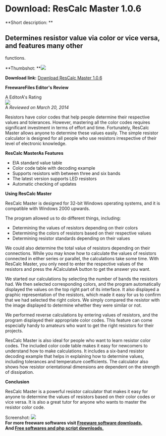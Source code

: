 # Download: ResCalc Master 1.0.6

**Short description: **

## Determines resistor value via color or vice versa, and features many other
functions.

  
**Thumbshot: **![](http://www.freewarefiles.com/screenshot/rescalcmaster_md.jpg)   
  
**Download link:** [Download ResCalc Master 1.0.6](http://freesoftwares.boysofts.com/ResCalc-Master_program_98684.html)  
  

**FreewareFiles Editor's Review**  
  

A EditorA's Rating  
![](http://www.freewarefiles.com/images/rating/4.5.gif)  
A _Reviewed on March 20, 2014_  
  
Resistors have color codes that help people determine their respective values
and tolerances. However, mastering all the color codes requires significant
investment in terms of effort and time. Fortunately, ResCalc Master allows
anyone to determine these values easily. The simple resistor calculator is
designed for all people who use resistors irrespective of their level of
electronic knowledge.

**ResCalc MasterAs Features**

  * EIA standard value table 
  * Color code table with decoding example 
  * Supports resistors with between three and six bands 
  * The latest version supports LED resistors 
  * Automatic checking of updates 

**Using ResCalc Master**

ResCalc Master is designed for 32-bit Windows operating systems, and it is
compatible with Windows 2000 upwards.

The program allowed us to do different things, including:

  * Determining the values of resistors depending on their colors 
  * Determining the colors of resistors based on their respective values 
  * Determining resistor standards depending on their values 

We could also determine the total value of resistors depending on their
connections. While you may know how to calculate the values of resistors
connected in either series or parallel, the calculations take some time. With
ResCalc Master, you only need to enter the respective values of the resistors
and press the ACalculateA button to get the answer you want.

We started our calculations by selecting the number of bands the resistors
had. We then selected corresponding colors, and the program automatically
displayed the values on the top right part of its interface. It also displayed
a graphic representation of the resistors, which made it easy for us to
confirm that we had selected the right colors. We simply compared the resistor
with the image displayed to determine whether they were similar or not.

We performed reverse calculations by entering values of resistors, and the
program displayed their appropriate color codes. This feature can come
especially handy to amateurs who want to get the right resistors for their
projects.

ResCalc Master is also ideal for people who want to learn resistor color
codes. The included color code table makes it easy for newcomers to understand
how to make calculations. It includes a six-band resistor decoding example
that helps in explaining how to determine values, including tolerances and
temperature coefficients. The calculator also shows how resistor orientational
dimensions are dependent on the strength of dissipation.

**Conclusion**

ResCalc Master is a powerful resistor calculator that makes it easy for anyone
to determine the values of resistors based on their color codes or vice versa.
It is also a great tutor for anyone who wants to master the resistor color
code.

  
  
Screenshot: ![](http://www.freewarefiles.com/screenshot/rescalcmaster.jpg)  
**For more freeware softwares visit [Freeware software downloads.](http://freesoftwares.boysofts.com/)**   
**And [Free softwares and php script downloads.](http://www.boysofts.com/)**

